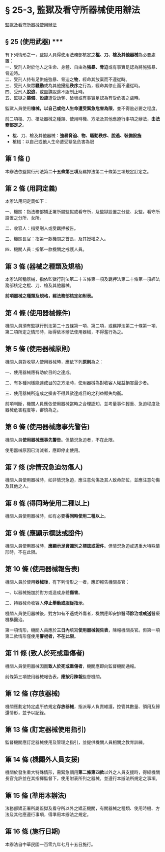 # § 25-3, 監獄及看守所器械使用辦法

[監獄及看守所器械使用辦法](https://law.moj.gov.tw/LawClass/LawAll.aspx?pcode=I0040075)

## § 25 (使用武器) \*\*\*

有下列情形之一，監獄人員得使用法務部核定之**棍、刀、槍及其他器械**為必要處置：  
一、受刑人對於他人之生命、身體、自由為**強暴、脅迫**或有事實足認為將施強暴、脅迫時。  
二、受刑人持有足供施強暴、脅迫之**物**，經命其放棄而不遵從時。  
三、受刑人聚眾**騷動**或為其他擾亂**秩序**之行為，經命其停止而不遵從時。  
四、受刑人**脫逃**，或圖謀脫逃不服制止時。  
五、監獄之**裝備**、**設施**遭受劫奪、破壞或有事實足認為有受危害之虞時。

監獄人員使用**槍械，以自己或他人生命遭受緊急危害為限**，並不得逾必要之程度。

前二項棍、刀、槍及器械之種類、使用時機、方法及其他應遵行事項之辦法，**由法務部定之**。

* 棍、刀、槍及其他器械：**強暴脅迫、物、騷動秩序、脫逃、裝備設施**  
* 槍械：以自己或他人生命遭受緊急危害為限  

## 第 1 條 ()

本辦法依監獄行刑法第**二十五條第三項**及羈押法第二十條第三項規定訂定之。

## 第 2 條 (用詞定義)

本辦法用詞定義如下：

一、機關：指法務部矯正署所屬監獄或看守所，及監獄設置之分監、女監，看守所設置之分所、女所。

二、收容人：指受刑人或受羈押被告。

三、機關長官：指第一款機關之首長，及其授權之人。

四、機關人員：指第一款機關之戒護人員。

## 第 3 條 (器械之種類及規格)

本辦法所稱器械，指依監獄行刑法第二十五條第一項及羈押法第二十條第一項經法務部核定之棍、刀、槍及其他器械。

**前項器械之種類及規格，經法務部核定如附表。**

## 第 4 條 (使用器械條件)

機關人員須有監獄行刑法第二十五條第一項、第二項，或羈押法第二十條第一項、第二項所定之情形時，始得依本辦法使用器械，不得濫行為之。

## 第 5 條 (使用器械原則)

機關人員對收容人使用器械時，應依下列**原則**為之：

一、使用器械應有助於目的之達成。

二、有多種同樣能達成目的之方法時，使用器械為對收容人權益損害最少者。

三、使用器械所造成之損害不得與欲達成目的之利益顯失均衡。

前項判斷，機關人員應依使用器械當時之合理認知，並考量事件輕重、急迫程度及器械危害程度等，審慎為之。

## 第 6 條 (使用器械應事先警告)

機關人員**使用器械應事先警告**。但情況急迫者，不在此限。

使用器械原因已消滅者，應即停止使用。

## 第 7 條 (非情況急迫勿傷人)

機關人員使用器械時，如非情況急迫，應注意勿傷及其人致命部位，並應注意勿傷及其他之人。

## 第 8 條 (得同時使用二種以上)

機關人員使用器械時，如有必要**得同時使用二種以上**。

## 第 9 條 (應顯示標誌或證件)

機關人員使用器械時，**應顯示足資識別之標誌或證件**。但情況急迫或遇重大特殊情形時，不在此限。

## 第 10 條 (使用器械報告表)

機關人員於使用**器械後**，有下列情形之一者，應即報告機關長官：

一、以器械施加於對方或造成身體**傷害**。

二、持器械命收容人**停止舉動或服從指示**。

機關人員使用器械後，對方如有不適或外傷者，機關應即安排醫師**診治或戒送**醫療機構醫治。

第一項情形，機關人員應於**三日內**填寫**使用器械報告表**，陳報機關長官。但第一項第二款情形僅使用**警棍者，不在此限**。

## 第 11 條 (致人於死或重傷者)

機關人員使用器械因而**致人於死或重傷者**，機關應即向監督機關通報。

前條第三項使用器械報告表，**應按月陳報**監督機關。

## 第 12 條 (存放器械)

機關應劃定特定處所依規定**存放器械**，指派專人負責維護，控管其數量、領用及歸還情形，並予以記錄。

## 第 13 條 (訂定器械使用指引)

監督機關應訂定器械使用及管理之指引，並提供機關人員相關之教育訓練。

## 第 14 條 (機關外人員支援)

機關於發生重大特殊情形，需緊急調用**第二條第四款**以外之人員支援時，得經機關長官允許並在其指揮監督下，使用附表所列之器械，並遵行本辦法所規定之事項。

## 第 15 條 (準用本辦法)

法務部矯正署所屬監獄及看守所以外之矯正機關，有關器械之種類、使用時機、方法及其他應遵行事項，得準用本辦法之規定。

## 第 16 條 (施行日期)

本辦法自中華民國一百零九年七月十五日施行。
